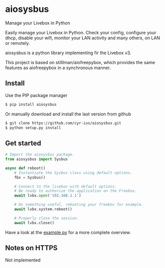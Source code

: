 # aiosysbus
Manage your Livebox in Python


Easily manage your Livebox in Python.
Check your config, configure your dhcp, disable your wifi, monitor your LAN activity and many others, on LAN or remotely.

aiosysbus is a python library implementing fir the Livebox v3.

This project is based on stilllman/aiofreepybox, which provides the same features as aiofreepybox in a synchronous manner.

Install
-------
Use the PIP package manager
```bash
$ pip install aiosysbus
```

Or manually download and install the last version from github
```bash
$ git clone https://github.com/cyr-ius/aiosysbus.git
$ python setup.py install
```
Get started
-----------
```python
# Import the aiosysbus package.
from aiosysbus import Sysbus

async def reboot()
    # Instantiate the Sysbus class using default options.
    fbx = Sysbus()

    # Connect to the livebox with default options. 
    # Be ready to authorize the application on the Freebox.
    await lvbx.open('192.168.1.1')

    # Do something useful, rebooting your freebox for example.
    await lvbx.system.reboot()

    # Properly close the session.
	await lvbx.close()
```
Have a look at the [example.py](https://github.com/cyr-ius/aiosysbus/blob/aiosysbus/example.py) for a more complete overview.

Notes on HTTPS
--------------
Not implemented
